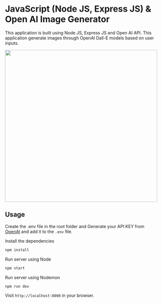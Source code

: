 # JavaScript (Node JS, Express JS) & Open AI Image Generator

This application is built using Node JS, Express JS and Open AI API. This application generate images through OpenAI Dall-E models based on user inputs.

<img src="public/img/home.png" width="500">

## Usage

Create the .env file in the root folder and Generate your API KEY from [OpenAI](https://beta.openai.com/) and add it to the `.env` file.

Install the dependencies

```bash
npm install
```

Run server using Node

```bash
npm start
```

Run server using Nodemon

```bash
npm run dev
```

Visit `http://localhost:8000` in your browser.
